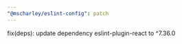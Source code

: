 ```yaml
---
"@mscharley/eslint-config": patch
---
```


fix(deps): update dependency eslint-plugin-react to ^7.36.0
